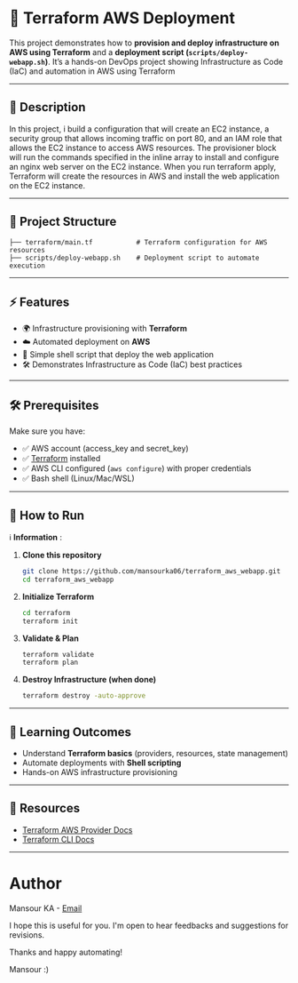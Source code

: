 # 🚀 Terraform AWS Deployment

This project demonstrates how to **provision and deploy infrastructure on AWS using Terraform** and a **deployment script (`scripts/deploy-webapp.sh`)**.
It’s a hands-on DevOps project showing Infrastructure as Code (IaC) and automation in AWS using Terraform

---

## 📜 Description

In this project, i build a configuration that will create an EC2 instance, a security group that allows incoming traffic on port 80, and an IAM role that allows the EC2 instance to access AWS resources. The provisioner block will run the commands specified in the inline array to install and configure an nginx web server on the EC2 instance. When you run terraform apply, Terraform will create the resources in AWS and install the web application on the EC2 instance.

---

## 📂 Project Structure

```
├── terraform/main.tf           # Terraform configuration for AWS resources  
├── scripts/deploy-webapp.sh    # Deployment script to automate execution  
```

---

## ⚡ Features

* 🌍 Infrastructure provisioning with **Terraform**
* ☁️ Automated deployment on **AWS**
* 📜 Simple shell script that deploy the web application
* 🛠️ Demonstrates Infrastructure as Code (IaC) best practices

---

## 🛠️ Prerequisites

Make sure you have:
* ✅ AWS account (access_key and secret_key)
* ✅ [Terraform](https://developer.hashicorp.com/terraform/downloads) installed
* ✅ AWS CLI configured (`aws configure`) with proper credentials
* ✅ Bash shell (Linux/Mac/WSL)

---

## 🚀 How to Run

:information_source: **Information** : 

1. **Clone this repository**

   ```bash
   git clone https://github.com/mansourka06/terraform_aws_webapp.git
   cd terraform_aws_webapp
   ```

2. **Initialize Terraform**

   ```bash
   cd terraform
   terraform init
   ```

3. **Validate & Plan**

   ```bash
   terraform validate
   terraform plan
   ```

4. **Destroy Infrastructure (when done)**

   ```bash
   terraform destroy -auto-approve
   ```

---

## 📌 Learning Outcomes

* Understand **Terraform basics** (providers, resources, state management)
* Automate deployments with **Shell scripting**
* Hands-on AWS infrastructure provisioning

---

## 🔗 Resources

* [Terraform AWS Provider Docs](https://registry.terraform.io/providers/hashicorp/aws/latest/docs)
* [Terraform CLI Docs](https://developer.hashicorp.com/terraform/cli)

---

# Author
Mansour KA - [Email](kamansour06@gmail.com)


I hope this is useful for you. 
I'm open to hear feedbacks and suggestions for revisions.

Thanks and happy automating!

Mansour :)
